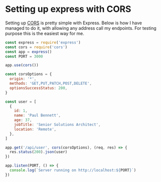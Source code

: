 # Setting up express with CORS

Setting up
[CORS](https://expressjs.com/en/resources/middleware/cors.html#configuration-options)
is pretty simple with Express. Below is how I have managed to do it, with
allowing any address call my endpoints. For testing purpose this is the easiest
way for me.

```javascript
const express = require('express')
const cors = require('cors')
const app = express()
const PORT = 3000

app.use(cors())

const corsOptions = {
  origin: '*',
  methods: 'GET,PUT,PATCH,POST,DELETE',
  optionsSuccessStatus: 200,
}

const user = [
  {
    id: 1,
    name: 'Paul Bennett',
    age: 37,
    jobTitle: 'Senior Solutions Architect',
    location: 'Remote',
  },
]

app.get('/api/user', cors(corsOptions), (req, res) => {
  res.status(200).json(user)
})

app.listen(PORT, () => {
  console.log(`Server running on http://localhost:${PORT}`)
})
```
